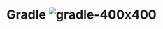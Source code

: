 # Gradle ![gradle-400x400](https://user-images.githubusercontent.com/59316805/111873243-fc542b00-89c1-11eb-840d-6e14a3e48301.png)

